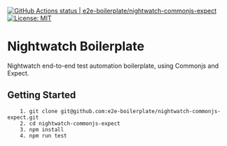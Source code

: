 [![GitHub Actions status | e2e-boilerplate/nightwatch-commonjs-expect](https://github.com/e2e-boilerplate/nightwatch-commonjs-expect/workflows/nightwatch-commonjs-expect/badge.svg)](https://github.com/e2e-boilerplate/nightwatch-commonjs-expect/actions?workflow=nightwatch-commonjs-expect) [![License: MIT](https://img.shields.io/badge/License-MIT-yellow.svg)](https://opensource.org/licenses/MIT)
    
# Nightwatch Boilerplate
    
Nightwatch end-to-end test automation boilerplate, using Commonjs and Expect.
    
## Getting Started
    	1. git clone git@github.com:e2e-boilerplate/nightwatch-commonjs-expect.git
    	2. cd nightwatch-commonjs-expect
    	3. npm install
    	4. npm run test